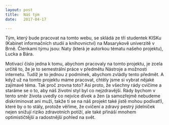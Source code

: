 ```yaml
---
layout: post
title:  Náš tým 
date:   2017-04-17

---
```


Tým, který bude pracovat na tomto webu, se skládá ze tří studentek KISKu (Kabinet informačních studií a knihovnictví) na Masarykově univerzitě v Brně. Členkami týmu jsou: Naty (která je autorkou tématu našeho projektu), Lucka a Bára.

Motivací číslo jedna k tomu, abychom pracovaly na tomto projektu, je zcela určitě to, že je to semestrální práce v předmětu Nástroje a možnosti internetu. Tudíž je to jednou z podmínek, abychom zvládly tento předmět. A když už na tomto projektu máme pracovat, chtěly jsme si vybrat nějaké zajímavé téma. Tak proč zrovna toto? Asi proto, že všechny rády cvičíme a staráme se o to, aby náš životní styl byl co nejzdravější. Rády bychom v tento směr života uvedly co nejvíce dívek a žen (a samozřejmě nebudeme diskriminovat ani muži, takže ti se na náš projekt také jistě mohou podívat!), které by o to stály, protože věříme, že cvičení a zdravý pestrý jídelníček nejen snižují riziko zdravotních potíží, ale také přináší mnohem optimističtější a radostnější pohled na svět.
